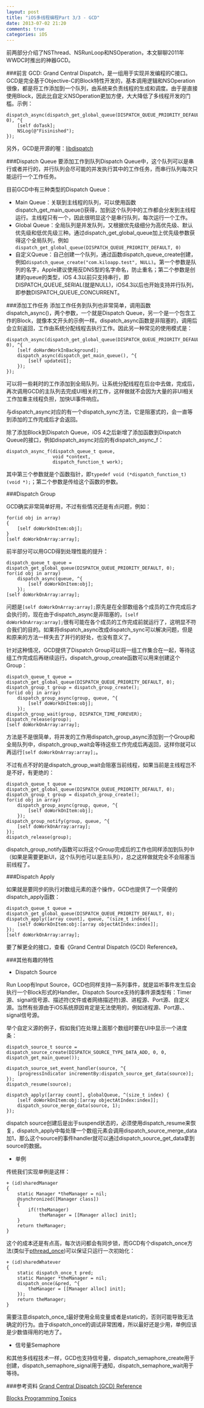 ```yaml
---
layout: post
title: "iOS多线程编程Part 3/3 - GCD"
date: 2013-07-02 21:20
comments: true
categories: iOS
---
```


前两部分介绍了NSThread、NSRunLoop和NSOperation，本文聊聊2011年WWDC时推出的神器GCD。


###前言
GCD: Grand Central Dispatch，是一组用于实现并发编程的C接口。GCD是完全基于Objective-C的Block特性开发的，基本调用逻辑和NSOperation很像，都是将工作添加到一个队列，由系统来负责线程的生成和调度。由于是直接使用Block，因此比自定义NSOperation更加方便，大大降低了多线程开发的门槛。示例：

```
dispatch_async(dispatch_get_global_queue(DISPATCH_QUEUE_PRIORITY_DEFAULT, 0), ^{
    [self doTask];
    NSLog(@"Fisinished");
});
```

另外，GCD是开源的喔：[libdispatch](http://libdispatch.macosforge.org/)

###Dispatch Queue
要添加工作到队列Dispatch Queue中，这个队列可以是串行或者并行的，并行队列会尽可能的并发执行其中的工作任务，而串行队列每次只能运行一个工作任务。

<!--more-->

目前GCD中有三种类型的Dispatch Queue：

* Main Queue：关联到主线程的队列，可以使用函数dispatch_get_main_queue()获得，加到这个队列中的工作都会分发到主线程运行。主线程只有一个，因此很明显这个是串行队列，每次运行一个工作。
* Global Queue：全局队列是并发队列，又根据优先级细分为高优先级、默认优先级和低优先级三种。通过dispatch_get_global_queue加上优先级参数获得这个全局队列，例如`dispatch_get_global_queue(DISPATCH_QUEUE_PRIORITY_DEFAULT, 0)`
* 自定义Queue：自己创建一个队列，通过函数dispatch_queue_create创建，例如`dispatch_queue_create("com.kiloapp.test", NULL)`。第一个参数是队列的名字，Apple建议使用反DNS型的名字命名，防止重名；第二个参数是创建的queue的类型，iOS 4.3以前只支持串行，即DISPATCH_QUEUE_SERIAL(就是NULL)，iOS4.3以后也开始支持并行队列，即参数DISPATCH_QUEUE_CONCURRENT。

###添加工作任务
添加工作任务到队列也非常简单，调用函数dispatch_async()，两个参数，一个就是Dispatch Queue，另一个是一个包含工作的Block，就像本文开头的示例一样。dispatch_async函数是非阻塞的，调用后会立刻返回，工作由系统分配线程去执行工作。因此另一种常见的使用模式是：

```
dispatch_async(dispatch_get_global_queue(DISPATCH_QUEUE_PRIORITY_DEFAULT, 0), ^{
    [self doHardWorkInBackground];
    dispatch_async(dispatch_get_main_queue(), ^{
        [self updateUI];
    });
});
```
可以将一些耗时的工作添加到全局队列，让系统分配线程在后台中去做，完成后，再次调用GCD的主队列去完成UI相关的工作，这样做就不会因为大量的非UI相关工作加重主线程负担，加快UI事件响应。

与dispatch_async对应的有一个dispatch_sync方法，它是阻塞式的，会一直等到添加的工作完成后才会返回。

除了添加Block到Dispatch Queue，iOS 4之后新增了添加函数到Dispatch Queue的接口，例如dispatch_async对应的有dispatch_async_f：

```
dispatch_async_f(dispatch_queue_t queue,
	             void *context,
	             dispatch_function_t work);
```
其中第三个参数就是个函数指针，即`typedef void (*dispatch_function_t)(void *);`；第二个参数是传给这个函数的参数。

###Dispatch Group

GCD确实非常简单好用，不过有些情况还是有点问题，例如：

```
for(id obj in array)
{
    [self doWorkOnItem:obj];
}
[self doWorkOnArray:array];
```

前半部分可以用GCD得到处理性能的提升：

```
dispatch_queue_t queue = dispatch_get_global_queue(DISPATCH_QUEUE_PRIORITY_DEFAULT, 0);
for(id obj in array)
    dispatch_async(queue, ^{
        [self doWorkOnItem:obj];
    });
[self doWorkOnArray:array];
```
问题是`[self doWorkOnArray:array];`原先是在全部数组各个成员的工作完成后才会执行的，现在由于dispatch_async是非阻塞的，`[self doWorkOnArray:array];`很有可能在各个成员的工作完成前就运行了，这明显不符合我们的目的。如果将dispatch_async改成dispatch_sync可以解决问题，但是和原来的方法一样失去了并行的好处，也没有意义了。

针对这种情况，GCD提供了Dispatch Group可以将一组工作集合在一起，等待这组工作完成后再继续运行。dispatch_group_create函数可以用来创建这个Group：

```
dispatch_queue_t queue = dispatch_get_global_queue(DISPATCH_QUEUE_PRIORITY_DEFAULT, 0);
dispatch_group_t group = dispatch_group_create();
for(id obj in array)
    dispatch_group_async(group, queue, ^{
        [self doWorkOnItem:obj];
    });
dispatch_group_wait(group, DISPATCH_TIME_FOREVER);
dispatch_release(group);
[self doWorkOnArray:array];
```

方法是不是很简单，将并发的工作用dispatch_group_async添加到一个Group和全局队列中，dispatch_group_wait会等待这些工作完成后再返回，这样你就可以再运行`[self doWorkOnArray:array];`。

不过有点不好的是dispatch_group_wait会阻塞当前线程，如果当前是主线程岂不是不好，有更绝的：

```
dispatch_queue_t queue = dispatch_get_global_queue(DISPATCH_QUEUE_PRIORITY_DEFAULT, 0);
dispatch_group_t group = dispatch_group_create();
for(id obj in array)
    dispatch_group_async(group, queue, ^{
        [self doWorkOnItem:obj];
    });
dispatch_group_notify(group, queue, ^{
    [self doWorkOnArray:array];
});
dispatch_release(group);
```
dispatch_group_notify函数可以将这个Group完成后的工作也同样添加到队列中（如果是需要更新UI，这个队列也可以是主队列），总之这样做就完全不会阻塞当前线程了。


###Dispatch Apply

如果就是要同步的执行对数组元素的逐个操作，GCD也提供了一个简便的dispatch_apply函数：

```
dispatch_queue_t queue = dispatch_get_global_queue(DISPATCH_QUEUE_PRIORITY_DEFAULT, 0);
dispatch_apply([array count], queue, ^(size_t index){
    [self doWorkOnItem:obj:[array objectAtIndex:index]];
});
[self doWorkOnArray:array];
```

要了解更全的接口，查看《Grand Central Dispatch (GCD) Reference》。

###其他有趣的特性

* Dispatch Source

Run Loop有Input Source，GCD也同样支持一系列事件，就是监听事件发生后会执行一个Block形式的Handler。Dispatch Source支持的事件源类型有：Timer源、signal信号源、描述符(文件或者网络描述符)源、进程源、Port源、自定义源。当然有些源由于iOS系统原因肯定是无法使用的，例如进程源、Port源、、signal信号源。

举个自定义源的例子，假如我们在处理上面那个数组时要在UI中显示一个进度条：

```
dispatch_source_t source = dispatch_source_create(DISPATCH_SOURCE_TYPE_DATA_ADD, 0, 0, dispatch_get_main_queue());

dispatch_source_set_event_handler(source, ^{
    [progressIndicator incrementBy:dispatch_source_get_data(source)];
});
dispatch_resume(source);
    
dispatch_apply([array count], globalQueue, ^(size_t index) {
    [self doWorkOnItem:obj:[array objectAtIndex:index]];
    dispatch_source_merge_data(source, 1);
});
```
dispatch source创建后是出于suspend状态的，必须使用dispatch_resume来恢复，dispatch_apply中每处理一个数组元素会调用dispatch_source_merge_data加1，那么这个source的事件handler就可以通过dispatch_source_get_data拿到source的数据。

* 单例

传统我们实现单例是这样：

```
+ (id)sharedManager
{
    static Manager *theManager = nil;
    @synchronized([Manager class])
    {
        if(!theManager)
            theManager = [[Manager alloc] init];
    }
    return theManager;
}

```
这个的成本还是有点高，每次访问都会有同步锁，而GCD有个dispatch_once方法(类似于[pthread_once](http://pubs.opengroup.org/onlinepubs/009695399/functions/pthread_once.html))可以保证只运行一次初始化：

```
+ (id)sharedWhatever
{
    static dispatch_once_t pred;
    static Manager *theManager = nil;
    dispatch_once(&pred, ^{
        theManager = [[Manager alloc] init];
    });
    return theManager;
}
```
需要注意dispatch_once_t最好使用全局变量或者是static的，否则可能导致无法确定的行为。由于dispatch_once的调试非常困难，所以最好还是少用，单例应该是少数值得用的地方了。

* 信号量Semaphore

和其他多线程技术一样，GCD也支持信号量，dispatch_semaphore_create用于创建，dispatch_semaphore_signal用于通知，dispatch_semaphore_wait用于等待。


###参考资料
[Grand Central Dispatch (GCD) Reference](https://developer.apple.com/library/mac/#documentation/Performance/Reference/GCD_libdispatch_Ref/Reference/reference.html)

[Blocks Programming Topics](https://developer.apple.com/library/ios/#documentation/Cocoa/Conceptual/Blocks/Articles/00_Introduction.html)
